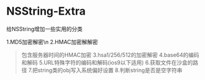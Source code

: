# NSString-Extra
给NSString增加一些实用的分类

1.MD5加密解密\n
2.HMAC加密解解密
  >包含服务器时间的HMAC加密
3.hsa1/256/512的加密解密
4.base64的编码和解码
5.URL特殊字符的编码和解码(ios9以下适用)
6.获取文件在沙盒的路径
7.把string类的obj写入系统偏好设置
8.判断string是否是空字符串
